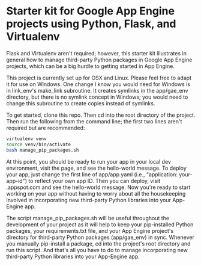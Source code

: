 # Starter kit for Google App Engine projects using Python, Flask, and Virtualenv

Flask and Virtualenv aren't required; however, this starter kit illustrates in general how to manage third-party Python packages in Google App Engine projects, which can be a big hurdle to getting started in App Engine.

This project is currently set up for OSX and Linux.  Please feel free to adapt it for use on Windows.  One change I know you would need for Windows is in link_env's make_link subroutine.  It creates symlinks in the app/gae_env directory, but there is no symlink concept in Windows; you would need to change this subroutine to create copies instead of symlinks.

To get started, clone this repo.  Then cd into the root directory of the project.  Then run the following from the command line; the first two lines aren't required but are recommended:

```bash
virtualenv venv
source venv/bin/activate
bash manage_pip_packages.sh
```

At this point, you should be ready to run your app in your local dev environment, visit the page, and see the hello-world message.  To deploy your app, just change the first line of app/app.yaml (i.e., "application: your-app-id") to reflect your own app ID.  Then you can deploy, visit <your app ID>.appspot.com and see the hello-world message.  Now you're ready to start working on your app without having to worry about all the housekeeping involved in incorporating new third-party Python libraries into your App-Engine app.

The script manage_pip_packages.sh will be useful throughout the development of your project as it will help to keep your pip-installed Python packages, your requirements.txt file, and your App Engine project's directory for third-party Python packages (app/gae_env) in sync.  Whenever you manually pip-install a package, cd into the project's root directory and run this script.  And that's all you have to do to manage incorporating new third-party Python libraries into your App-Engine app.
